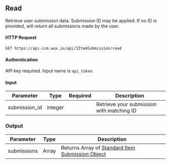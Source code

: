 ## Read

Retrieve user submission data. Submission ID may be applied. If no ID is provided, will return all submissions made by the user.

#### HTTP Request

`GET https://api-icm.wax.io/api/IItemSubmission/read`

#### Authentication

API key required. Input name is `api_token`.

#### Input

| Parameter | Type | Required | Description |
| - | - | :-: | - |
| submission_id| integer|  | Retrieve your submission with matching ID |

### Output

| Parameter | Type | Description |
| - | - | - |
| submissions | Array | Returns Array of [Standard Item Submission Object](/IItemSubmission.md#standard-item-submission-object) |
